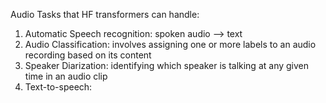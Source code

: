 Audio Tasks that HF transformers can handle:
1. Automatic Speech recognition: spoken audio --> text
2. Audio Classification:  involves assigning one or more labels to an audio recording based on its content
3. Speaker Diarization: identifying which speaker is talking at any given time in an audio clip 
4. Text-to-speech:
